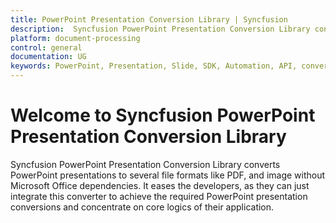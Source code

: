```yaml
---
title: PowerPoint Presentation Conversion Library | Syncfusion
description:  Syncfusion PowerPoint Presentation Conversion Library converts PowerPoint presentations to PDF, and image without Microsoft Office dependencies.
platform: document-processing
control: general
documentation: UG
keywords: PowerPoint, Presentation, Slide, SDK, Automation, API, convert
---
```


# Welcome to Syncfusion PowerPoint Presentation Conversion Library

Syncfusion PowerPoint Presentation Conversion Library converts PowerPoint presentations to several file formats like PDF, and image without Microsoft Office dependencies. It eases the developers, as they can just integrate this converter to achieve the required PowerPoint presentation conversions and concentrate on core logics of their application.
